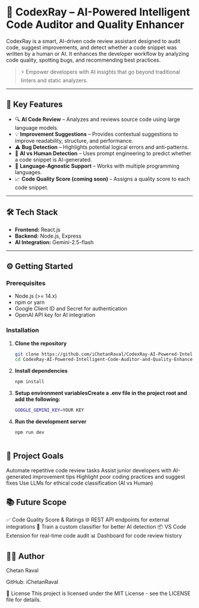 # 🚀 CodexRay – AI-Powered Intelligent Code Auditor and Quality Enhancer

CodexRay is a smart, AI-driven code review assistant designed to audit code, suggest improvements, and detect whether a code snippet was written by a human or AI. It enhances the developer workflow by analyzing code quality, spotting bugs, and recommending best practices.

> ⚡ Empower developers with AI insights that go beyond traditional linters and static analyzers.

---

## 🧠 Key Features

- 🔍 **AI Code Review** – Analyzes and reviews source code using large language models.
- 💡 **Improvement Suggestions** – Provides contextual suggestions to improve readability, structure, and performance.
- ⚠️ **Bug Detection** – Highlights potential logical errors and anti-patterns.
- 🧾 **AI vs Human Detection** – Uses prompt engineering to predict whether a code snippet is AI-generated.
- 🧪 **Language-Agnostic Support** – Works with multiple programming languages.
- 📈 **Code Quality Score (coming soon)** – Assigns a quality score to each code snippet.

---

## 🛠 Tech Stack

- **Frontend:** React.js
- **Backend:** Node.js, Express
- **AI Integration:** Gemini-2.5-flash

---

## ⚙️ Getting Started

### Prerequisites
- Node.js (>= 14.x)
- npm or yarn
- Google Client ID and Secret for authentication
- OpenAI API key for AI integration

### Installation

1. **Clone the repository**
   ```bash
   git clone https://github.com/iChetanRaval/CodexRay-AI-Powered-Intelligent-Code-Auditor-and-Quality-Enhancer
   cd CodexRay-AI-Powered-Intelligent-Code-Auditor-and-Quality-Enhancer


2. **Install dependencies**
   ```bash
   npm install


3. **Setup environment variablesCreate a .env file in the project root and add the following:**
   ```bash
   GOOGLE_GEMINI_KEY=YOUR KEY


4. **Run the development server**
   ```bash
   npm run dev



## 📌 Project Goals
Automate repetitive code review tasks
Assist junior developers with AI-generated improvement tips
Highlight poor coding practices and suggest fixes
Use LLMs for ethical code classification (AI vs Human)


## 📚 Future Scope

✅ Code Quality Score & Ratings
🌐 REST API endpoints for external integrations
🧠 Train a custom classifier for better AI detection
📦 VS Code Extension for real-time code audit
📊 Dashboard for code review history


## 👨‍💻 Author
Chetan Raval  

GitHub: iChetanRaval 


📜 License
This project is licensed under the MIT License - see the LICENSE file for details.

